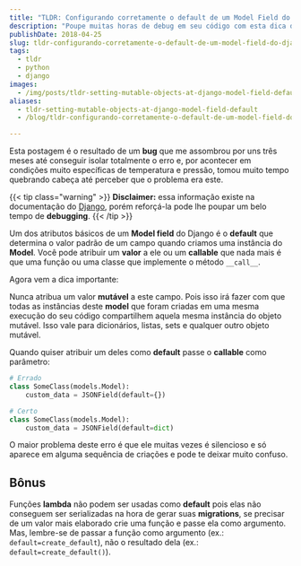 ```yaml
---
title: "TLDR: Configurando corretamente o default de um Model Field do Django"
description: "Poupe muitas horas de debug em seu código com esta dica de como definir o valor default de um campo no Model do Django"
publishDate: 2018-04-25
slug: tldr-configurando-corretamente-o-default-de-um-model-field-do-django
tags:
  - tldr
  - python
  - django
images:
  - /img/posts/tldr-setting-mutable-objects-at-django-model-field-default.png
aliases:
  - tldr-setting-mutable-objects-at-django-model-field-default
  - /blog/tldr-configurando-corretamente-o-default-de-um-model-field-do-django

---
```


Esta postagem é o resultado de um **bug** que me assombrou por uns três meses até conseguir isolar totalmente o erro e, por acontecer em condições muito específicas de temperatura e pressão, tomou muito tempo quebrando cabeça até perceber que o problema era este.

{{< tip class="warning" >}}
**Disclaimer:** essa informação existe na documentação do [Django](https://docs.djangoproject.com/en/2.0/ref/models/fields/#default), porém reforçá-la pode lhe poupar um belo tempo de **debugging**.
{{< /tip >}}

Um dos atributos básicos de um **Model field** do Django é o **default** que determina o valor padrão de um campo quando criamos uma instância do **Model**. Você pode atribuir um **valor** a ele ou um **callable** que nada mais é que uma função ou uma classe que implemente o método `__call__`.

Agora vem a dica importante:

Nunca atribua um valor **mutável** a este campo. Pois isso irá fazer com que todas as instâncias deste **model** que foram criadas em uma mesma execução do seu código compartilhem aquela mesma instância do objeto mutável. Isso vale para dicionários, listas, sets e qualquer outro objeto mutável.

Quando quiser atribuir um deles como **default** passe o **callable** como parâmetro:

```python
# Errado
class SomeClass(models.Model):
    custom_data = JSONField(default={})

# Certo
class SomeClass(models.Model):
    custom_data = JSONField(default=dict)
```

O maior problema deste erro é que ele muitas vezes é silencioso e só aparece em alguma sequência de criações e pode te deixar muito confuso.

## Bônus

Funções **lambda** não podem ser usadas como **default** pois elas não conseguem ser serializadas na hora de gerar suas **migrations**, se precisar de um valor mais elaborado crie uma função e passe ela como argumento. Mas, lembre-se de passar a função como argumento (ex.: `default=create_default`), não o resultado dela (ex.: `default=create_default()`).
